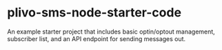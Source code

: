 # plivo-sms-node-starter-code
An example starter project that includes basic optin/optout management, subscriber list, and an API endpoint for sending messages out.
